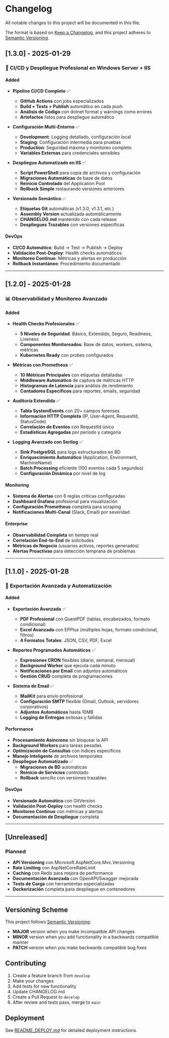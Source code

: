 # Changelog

All notable changes to this project will be documented in this file.

The format is based on [Keep a Changelog](https://keepachangelog.com/en/1.0.0/),
and this project adheres to [Semantic Versioning](https://semver.org/spec/v2.0.0.html).

## [1.3.0] - 2025-01-29

### 🔧 **CI/CD y Despliegue Profesional en Windows Server + IIS**

#### **Added**
- **Pipeline CI/CD Completo** ✅
  - **GitHub Actions** con jobs especializados
  - **Build + Tests + Publish** automático en cada push
  - **Análisis de Código** con dotnet format y warnings como errores
  - **Artefactos** listos para despliegue automático

- **Configuración Multi-Entorno** ✅
  - **Development**: Logging detallado, configuración local
  - **Staging**: Configuración intermedia para pruebas
  - **Production**: Seguridad máxima y monitoreo completo
  - **Variables Externas** para credenciales sensibles

- **Despliegue Automatizado en IIS** ✅
  - **Script PowerShell** para copia de archivos y configuración
  - **Migraciones Automáticas** de base de datos
  - **Reinicio Controlado** del Application Pool
  - **Rollback Simple** restaurando versiones anteriores

- **Versionado Semántico** ✅
  - **Etiquetas Git** automáticas (v1.3.0, v1.3.1, etc.)
  - **Assembly Version** actualizada automáticamente
  - **CHANGELOG.md** mantenido con cada release
  - **Despliegues Trazables** con versiones específicas

#### **DevOps**
- **CI/CD Automático**: Build → Test → Publish → Deploy
- **Validación Post-Deploy**: Health checks automáticos
- **Monitoreo Continuo**: Métricas y alertas en producción
- **Rollback Instantáneo**: Procedimiento documentado

---

## [1.2.0] - 2025-01-28

### 📊 **Observabilidad y Monitoreo Avanzado**

#### **Added**
- **Health Checks Profesionales** ✅
  - **5 Niveles de Seguridad**: Básico, Extendido, Seguro, Readiness, Liveness
  - **Componentes Monitoreados**: Base de datos, workers, sistema, métricas
  - **Kubernetes Ready** con probes configurados

- **Métricas con Prometheus** ✅
  - **10 Métricas Principales** con etiquetas detalladas
  - **Middleware Automático** de captura de métricas HTTP
  - **Histogramas de Latencia** para análisis de rendimiento
  - **Contadores Específicos** para reportes, emails, seguridad

- **Auditoría Extendida** ✅
  - **Tabla SystemEvents** con 20+ campos forenses
  - **Información HTTP Completa** (IP, User-Agent, RequestId, StatusCode)
  - **Correlación de Eventos** con RequestId único
  - **Estadísticas Agregadas** por período y categoría

- **Logging Avanzado con Serilog** ✅
  - **Sink PostgreSQL** para logs estructurados en BD
  - **Enriquecimiento Automático** (Application, Environment, MachineName)
  - **Batch Processing** eficiente (100 eventos cada 5 segundos)
  - **Configuración Dinámica** por nivel de log

#### **Monitoring**
- **Sistema de Alertas** con 6 reglas críticas configuradas
- **Dashboard Grafana** profesional para visualización
- **Configuración Prometheus** completa para scraping
- **Notificaciones Multi-Canal** (Slack, Email) por severidad

#### **Enterprise**
- **Observabilidad Completa** en tiempo real
- **Correlación End-to-End** de solicitudes
- **Métricas de Negocio** (usuarios activos, reportes generados)
- **Alertas Proactivas** para detección temprana de problemas

---

## [1.1.0] - 2025-01-28

### 🚀 **Exportación Avanzada y Automatización**

#### **Added**
- **Exportación Avanzada** ✅
  - **PDF Profesional** con QuestPDF (tablas, encabezados, formato condicional)
  - **Excel Avanzado** con EPPlus (múltiples hojas, formato condicional, filtros)
  - **4 Formatos Totales**: JSON, CSV, PDF, Excel

- **Reportes Programados Automáticos** ✅
  - **Expresiones CRON** flexibles (diario, semanal, mensual)
  - **Background Worker** que ejecuta cada minuto
  - **Notificaciones por Email** con adjuntos automáticos
  - **Gestión CRUD** completa de programaciones

- **Sistema de Email** ✅
  - **MailKit** para envío profesional
  - **Configuración SMTP** flexible (Gmail, Outlook, servidores corporativos)
  - **Adjuntos Automáticos** hasta 10MB
  - **Logging de Entregas** exitosas y fallidas

#### **Performance**
- **Procesamiento Asíncrono** sin bloquear la API
- **Background Workers** para tareas pesadas
- **Optimización de Consultas** con índices específicos
- **Manejo Inteligente** de archivos temporales
- **Despliegue Automatizado** ✅
  - **Migraciones de BD** automáticas
  - **Reinicio de Servicios** controlado
  - **Rollback** sencillo con versiones trazables

#### **DevOps**
- **Versionado Automático** con GitVersion
- **Validación Post-Deploy** con health checks
- **Monitoreo Continuo** con métricas y alertas
- **Documentación de Despliegue** completa

---

## [Unreleased]

### **Planned**
- **API Versioning** con Microsoft.AspNetCore.Mvc.Versioning
- **Rate Limiting** con AspNetCoreRateLimit
- **Caching** con Redis para mejora de performance
- **Documentación Avanzada** con OpenAPI/Swagger mejorada
- **Tests de Carga** con herramientas especializadas
- **Dockerización** completa para despliegue en contenedores

---

## **Versioning Scheme**

This project follows [Semantic Versioning](https://semver.org/spec/v2.0.0.html):

- **MAJOR** version when you make incompatible API changes
- **MINOR** version when you add functionality in a backwards compatible manner
- **PATCH** version when you make backwards compatible bug fixes

## **Contributing**

1. Create a feature branch from `develop`
2. Make your changes
3. Add tests for new functionality
4. Update CHANGELOG.md
5. Create a Pull Request to `develop`
6. After review and tests pass, merge to `main`

## **Deployment**

See [README_DEPLOY.md](README_DEPLOY.md) for detailed deployment instructions.

